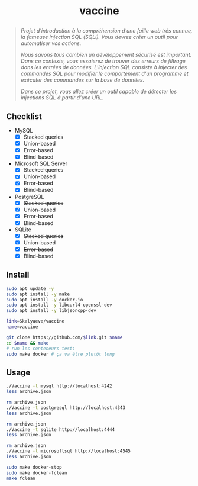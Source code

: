 # <p align="center">vaccine</p>
> *Projet d'introduction à la compréhension d'une faille web très connue, la fameuse injection SQL (SQLi). Vous devrez créer un outil pour automatiser vos actions.*
> 
> *Nous savons tous combien un développement sécurisé est important. Dans ce contexte, vous essaierez de trouver des erreurs de filtrage dans les entrées de données. L'injection SQL consiste à injecter des commandes SQL pour modifier le comportement d'un programme et exécuter des commandes sur la base de données.*
>
> *Dans ce projet, vous allez créer un outil capable de détecter les injections SQL à partir d'une URL.*

## Checklist
- MySQL
    * [x] Stacked queries
    * [x] Union-based
    * [x] Error-based
    * [x] Blind-based
- Microsoft SQL Server
    * [x] ~~Stacked queries~~
    * [x] Union-based
    * [x] Error-based
    * [x] Blind-based
- PostgreSQL
    * [x] ~~Stacked queries~~
    * [x] Union-based
    * [x] Error-based
    * [x] Blind-based
- SQLite
    * [x] ~~Stacked queries~~
    * [x] Union-based
    * [x] ~~Error-based~~
    * [x] Blind-based

## Install
```bash
sudo apt update -y
sudo apt install -y make
sudo apt install -y docker.io
sudo apt install -y libcurl4-openssl-dev
sudo apt install -y libjsoncpp-dev
```
```bash
link=Skalyaeve/vaccine
name=vaccine

git clone https://github.com/$link.git $name
cd $name && make
# run les conteneurs test:
sudo make docker # ça va être plutôt long
```

## Usage
```bash
./Vaccine -t mysql http://localhost:4242
less archive.json
```
```bash
rm archive.json
./Vaccine -t postgresql http://localhost:4343
less archive.json
```
```bash
rm archive.json
./Vaccine -t sqlite http://localhost:4444
less archive.json
```
```bash
rm archive.json
./Vaccine -t microsoftsql http://localhost:4545
less archive.json
```
```bash
sudo make docker-stop
sudo make docker-fclean
make fclean
```

